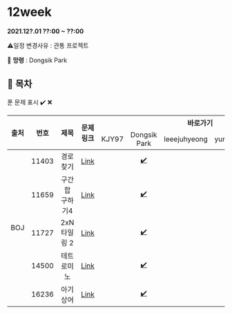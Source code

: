 # 12week

**2021.12?.01 ??:00 ~ ??:00**

:warning:일정 변경사유 : 관통 프로젝트

:ghost: **망령** : Dongsik Park 

## :bookmark_tabs: 목차

푼 문제 표시 ✔️ ❌

<table>
    <thead align="center">
        <tr>
            <th rowspan ="2" >출처</th>
            <th rowspan ="2">번호</th>
            <th rowspan ="2">제목</th>
            <th rowspan ="2">문제링크</th>
            <th colspan ="5">바로가기</th>
        </tr>
         <tr>
            <td>KJY97</td>
            <td>Dongsik Park</td>
            <td>leeejuhyeong</td>
            <td>yunwonjeong</td>
            <td>ChaerinYu</td>
        </tr>
    </thead>
    <tbody  align="center">
    	<tr>
    		<td rowspan="5">BOJ</td>
    		<td>11403</td>
    		<td>경로 찾기</td>
    		<td><a href="https://www.acmicpc.net/problem/11403">Link</a></td>
            <td><a href=" "> </a></td>
            <td><a href="dongsiik/BOJ_11403.java">✔️</a></td>
            <td><a href=" "> </a></td>
            <td><a href=" "> </a></td>
            <td><a href=" "> </a></td>
    	</tr>
    	<tr>
    		<td>11659</td>
    		<td>구간 합 구하기4</td>
    		<td><a href="https://www.acmicpc.net/problem/11659">Link</a></td>
    		<td><a href=" "> </a></td>
            <td><a href="dongsiik/BOJ_11659.java">✔️</a></td>
    		<td><a href=" "> </a></td>
    		<td><a href=" "> </a></td>
            <td><a href="chaerin/BOJ_11659.java">✔️</a></td>
    	</tr>
      <tr>
    		<td>11727</td>
    		<td>2xN 타일링 2</td>
    		<td><a href="https://www.acmicpc.net/problem/11727">Link</a></td>
    		<td><a href=" "> </a></td>
            <td><a href="dongsiik/BOJ_11727.java">✔️</a></td>
    		<td><a href=" "> </a></td>
    		<td><a href=""> </a></td>
            <td><a href="chaerin/BOJ_11727.java">✔️</a></td>
    	</tr>
      <tr>
    		<td>14500</td>
    		<td>테트로미노</td>
    		<td><a href="https://www.acmicpc.net/problem/14500">Link</a></td>
    		<td><a href=" "> </a></td>
            <td><a href="dongsiik/BOJ_14500.java">✔️</a></td>
    		<td><a href=" "> </a></td>
    		<td><a href=" "> </a></td>
    		<td><a href=" "> </a></td>
    	</tr>
      <tr>
    		<td>16236</td>
    		<td>아기 상어</td>
    		<td><a href="https://www.acmicpc.net/problem/16236">Link</a></td>
    		<td><a href=" ">  </a></td>
            <td><a href="dongsiik/BOJ_16236.java">✔️</a></td>
    		<td><a href=" "> </a></td>
    		<td><a href=" "> </a></td>
    		<td><a href=" "> </a></td>
    	</tr>
    </tbody>
</table>

